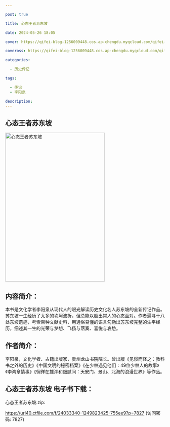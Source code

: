 ```yaml
---

post: true

title: 心态王者苏东坡

date: 2024-05-26 18:05

cover: https://qifei-blog-1256009448.cos.ap-chengdu.myqcloud.com/qifei-blog/6636eef60ea9cb1403e3a6d1.jpg

coveross: https://qifei-blog-1256009448.cos.ap-chengdu.myqcloud.com/qifei-blog/6636eef60ea9cb1403e3a6d1.jpg

categories:

  - 历史传记

tags:

  - 传记
  - 李阳泉

description:
---
```


## 心态王者苏东坡
<img alt="心态王者苏东坡 " class="aligncenter loaded" data-was-processed="true" decoding="async" fetchpriority="high" height="471" src="https://qifei-blog-1256009448.cos.ap-chengdu.myqcloud.com/qifei-blog/6636eef60ea9cb1403e3a6d1.jpg" style="cursor: zoom-in;" width="314"/>

## 内容简介：

本书是文化学者李阳泉从现代人的眼光解读历史文化名人苏东坡的全新传记作品。苏东坡一生经历了太多的坎坷波折，但总能以超出常人的心态面对。作者遍寻十八处东坡遗迹，考索百种文献史料，用通俗易懂的语言勾勒出苏东坡完整的生平经历，细述其一生的光荣与梦想、飞扬与落寞、喜悦与哀愁。

## 作者简介：

李阳泉，文化学者、古籍出版家，贵州龙山书院院长。曾出版《见惯而怪之：教科书之外的历史》《中国文明的秘密档案》《在少林遇见他们：49位少林人的故事》《李鸿章情事》《徜徉在雄浑和细腻间：天安门、景山、北海的浪漫世界》等作品。

## 心态王者苏东坡 电子书下载：
心态王者苏东坡.zip: 

https://url40.ctfile.com/f/24033340-1249823425-755ee9?p=7827 (访问密码: 7827)
